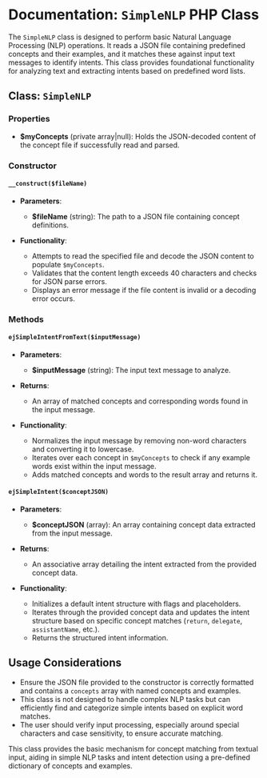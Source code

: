 # Documentation: `SimpleNLP` PHP Class

The `SimpleNLP` class is designed to perform basic Natural Language Processing (NLP) operations. It reads a JSON file containing predefined concepts and their examples, and it matches these against input text messages to identify intents. This class provides foundational functionality for analyzing text and extracting intents based on predefined word lists.

## Class: `SimpleNLP`

### Properties

- **$myConcepts** (private array|null): Holds the JSON-decoded content of the concept file if successfully read and parsed.

### Constructor

#### `__construct($fileName)`

- **Parameters**: 
  - **$fileName** (string): The path to a JSON file containing concept definitions.
  
- **Functionality**: 
  - Attempts to read the specified file and decode the JSON content to populate `$myConcepts`.
  - Validates that the content length exceeds 40 characters and checks for JSON parse errors.
  - Displays an error message if the file content is invalid or a decoding error occurs.

### Methods

#### `ejSimpleIntentFromText($inputMessage)`

- **Parameters**: 
  - **$inputMessage** (string): The input text message to analyze.

- **Returns**: 
  - An array of matched concepts and corresponding words found in the input message.

- **Functionality**:
  - Normalizes the input message by removing non-word characters and converting it to lowercase.
  - Iterates over each concept in `$myConcepts` to check if any example words exist within the input message.
  - Adds matched concepts and words to the result array and returns it.

#### `ejSimpleIntent($conceptJSON)`

- **Parameters**: 
  - **$conceptJSON** (array): An array containing concept data extracted from the input message.

- **Returns**: 
  - An associative array detailing the intent extracted from the provided concept data.

- **Functionality**:
  - Initializes a default intent structure with flags and placeholders.
  - Iterates through the provided concept data and updates the intent structure based on specific concept matches (`return`, `delegate`, `assistantName`, etc.).
  - Returns the structured intent information.

## Usage Considerations

- Ensure the JSON file provided to the constructor is correctly formatted and contains a `concepts` array with named concepts and examples.
- This class is not designed to handle complex NLP tasks but can efficiently find and categorize simple intents based on explicit word matches.
- The user should verify input processing, especially around special characters and case sensitivity, to ensure accurate matching.

This class provides the basic mechanism for concept matching from textual input, aiding in simple NLP tasks and intent detection using a pre-defined dictionary of concepts and examples.